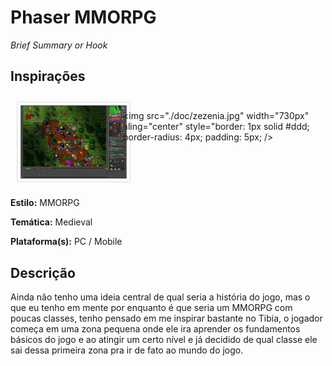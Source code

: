 ##
# **Phaser MMORPG**

_Brief Summary or Hook_

## Inspirações
<div style="display: grid;
  grid-template-columns: auto auto;
  padding: 10px;">
<img src="./doc/tibia.jpg" width="600" aling="center" style="border: 1px solid #ddd;
  border-radius: 4px;
  padding: 5px;"/>

<img src="./doc/zezenia.jpg" width="730px" aling="center" style="border: 1px solid #ddd;
  border-radius: 4px;
  padding: 5px;
 />
</div>

**Estilo:** MMORPG

**Temática:** Medieval

**Plataforma(s):** PC / Mobile

## Descrição
Ainda não tenho uma ideia central de qual seria a história do jogo, mas o que eu tenho em mente por enquanto é que seria um MMORPG com poucas classes, tenho pensado em me inspirar bastante no Tibia, o jogador começa em uma zona pequena onde ele ira aprender os fundamentos básicos do jogo e ao atingir um certo nível e já decidido de qual classe ele sai dessa primeira zona pra ir de fato ao mundo do jogo.

